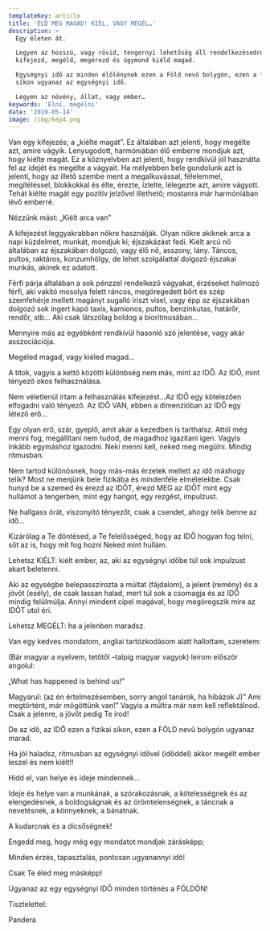 ```yaml
---
templateKey: article
title: 'ÉLD MEG MAGAD! KIÉL, VAGY MEGÉL…'
description: >
  Egy életen át.

  Legyen az hosszú, vagy rövid, tengernyi lehetőség áll rendelkezésedre, hogy
  kifejezd, megéld, megérezd és úgymond kiéld magad.

  Egységnyi idő az minden élőlénynek ezen a Föld nevű bolygón, ezen a fizikai
  síkon ugyanaz az egységnyi idő.

  Legyen az növény, állat, vagy ember…
keywords: 'Élni, megélni'
date: '2019-05-14'
image: /img/kép4.png
---
```

Van egy kifejezés; a „kiélte magát”. Ez általában azt jelenti, hogy megélte azt, amire vágyik. Lenyugodott, harmóniában élő emberre mondjuk azt, hogy kiélte magát. Ez a köznyelvben azt jelenti, hogy rendkívül jól használta fel az idejét és megélte a vágyait. Ha mélyebben bele gondolunk azt is jelenti, hogy az illető szembe ment a megalkuvással, félelemmel, megítéléssel, blokkokkal és élte, érezte, ízlelte, lélegezte azt, amire vágyott. Tehát kiélte magát egy pozitív jelzővel illethető; mostanra már harmóniában lévő emberré.

Nézzünk mást: „Kiélt arca van”

A kifejezést leggyakrabban nőkre használják. Olyan nőkre akiknek arca a napi küzdelmet, munkát, mondjuk ki; éjszakázást fedi. Kiélt arcú nő általában az éjszakában dolgozó, vagy élő nő, asszony, lány. Táncos, pultos, raktáros, konzumhölgy, de lehet szolgálattal dolgozó éjszakai munkás, akinek ez adatott.

Férfi párja általában a sok pénzzel rendelkező vágyakat, érzéseket halmozó férfi, aki vakító mosolya felett ráncos, megöregedett bőrt és szép szemfehérje mellett magányt sugalló íriszt visel, vagy épp az éjszakában dolgozó sok ingert kapó taxis, kamionos, pultos, benzinkutas, határőr, rendőr, stb… Aki csak látszólag boldog a bioritmusában…

Mennyire más az egyébként rendkívül hasonló szó jelentése, vagy akár asszociációja.

Megéled magad, vagy kiéled magad…

A titok, vagyis a kettő közötti különbség nem más, mint az IDŐ. Az IDŐ, mint tényező okos felhasználása.

Nem véletlenül írtam a felhasználás kifejezést…Az IDŐ egy kötelezően elfogadni való tényező. Az IDŐ VAN, ebben a dimenzióban az IDŐ egy létező erő…

Egy olyan erő, szár, gyeplő, amit akár a kezedben is tarthatsz. Attól még menni fog, megállítani nem tudod, de magadhoz igazítani igen. Vagyis inkább egymáshoz igazodni. Neki menni kell, neked meg megülni. Mindig ritmusban.

Nem tartod különösnek, hogy más-más érzetek mellett az idő máshogy telik? Most ne menjünk bele fizikába és mindenféle elméletekbe. Csak hunyd be a szemed és érezd az IDŐT, érezd MEG az IDŐT mint egy hullámot a tengerben, mint egy hangot, egy rezgést, impulzust.

Ne hallgass órát, viszonyító tényezőt, csak a csendet, ahogy telik benne az idő…

Kizárólag a Te döntésed, a Te felelősséged, hogy az IDŐ hogyan fog telni, sőt az is, hogy mit fog hozni Neked mint hullám.

Lehetsz KIÉLT: kiélt ember, az, aki az egységnyi időbe túl sok impulzust akart beletenni.

Aki az egységbe belepasszírozta a múltat (fájdalom), a jelent (remény) és a jövőt (esély), de csak lassan halad, mert túl sok a csomagja és az IDŐ mindig felülmúlja. Annyi mindent cipel magával, hogy megöregszik mire az IDŐT utol éri.

Lehetsz MEGÉLT: ha a jelenben maradsz.

Van egy kedves mondatom, angliai tartózkodásom alatt hallottam, szeretem:

(Bár magyar a nyelvem, tetőtől –talpig magyar vagyok) leírom először angolul:

„What has happened is behind us!”

Magyarul: (az én értelmezésemben, sorry angol tanárok, ha hibázok J)” Ami megtörtént, már mögöttünk van!” Vagyis a múltra már nem kell reflektálnod. Csak a jelenre, a jövőt pedig Te írod!

De az idő, az IDŐ ezen a fizikai síkon, ezen a FÖLD nevű bolygón ugyanaz marad.

Ha jól haladsz, ritmusban az egységnyi idővel (időddel) akkor megélt ember leszel és nem kiélt!!

Hidd el, van helye és ideje mindennek…

Ideje és helye van a munkának, a szórakozásnak, a kötelességnek és az elengedésnek, a boldogságnak és az örömtelenségnek, a táncnak a nevetésnek, a könnyeknek, a bánatnak.

A kudarcnak és a dicsőségnek!

Engedd meg, hogy még egy mondatot mondjak zárásképp;

Minden érzés, tapasztalás, pontosan ugyanannyi idő!

Csak Te éled meg másképp!

Ugyanaz az egy egységnyi IDŐ minden történés a FÖLDÖN!

 

Tisztelettel:

Pandera
